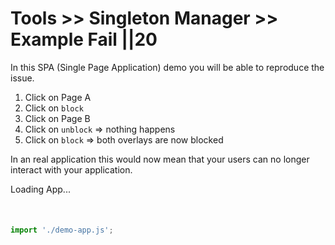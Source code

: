 # Tools >> Singleton Manager >> Example Fail ||20

In this SPA (Single Page Application) demo you will be able to reproduce the issue.

1. Click on Page A
2. Click on `block`
3. Click on Page B
4. Click on `unblock` => nothing happens
5. Click on `block` => both overlays are now blocked

In an real application this would now mean that your users can no longer interact with your application.

<demo-app-fail>Loading App...</demo-app-fail>

<div id="overlay-target" style="margin-top: 50px;"></div>

```js script
import './demo-app.js';
```
